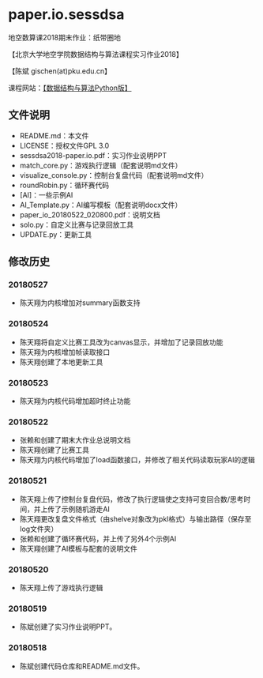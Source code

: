 # paper.io.sessdsa
地空数算课2018期末作业：纸带圈地

【北京大学地空学院数据结构与算法课程实习作业2018】

【陈斌 gischen(at)pku.edu.cn】

课程网站：[【数据结构与算法Python版】](http://gis4g.pku.edu.cn/course/pythonds)

## 文件说明
- README.md：本文件
- LICENSE：授权文件GPL 3.0
- sessdsa2018-paper.io.pdf：实习作业说明PPT
- match_core.py：游戏执行逻辑（配套说明md文件）
- visualize_console.py：控制台复盘代码（配套说明md文件）
- roundRobin.py：循环赛代码
- [AI]：一些示例AI
- AI_Template.py：AI编写模板（配套说明docx文件）
- paper_io_20180522_020800.pdf：说明文档
- solo.py：自定义比赛与记录回放工具
- UPDATE.py：更新工具

## 修改历史

### 20180527
- 陈天翔为内核增加对summary函数支持

### 20180524
- 陈天翔将自定义比赛工具改为canvas显示，并增加了记录回放功能
- 陈天翔为内核增加帧读取接口
- 陈天翔创建了本地更新工具

### 20180523
- 陈天翔为内核代码增加超时终止功能

### 20180522
- 张赖和创建了期末大作业总说明文档
- 陈天翔创建了比赛工具
- 陈天翔为内核代码增加了load函数接口，并修改了相关代码读取玩家AI的逻辑

### 20180521
- 陈天翔上传了控制台复盘代码，修改了执行逻辑使之支持可变回合数/思考时间，并上传了示例随机游走AI
- 陈天翔更改复盘文件格式（由shelve对象改为pkl格式）与输出路径（保存至log文件夹）
- 张赖和创建了循环赛代码，并上传了另外4个示例AI
- 陈天翔创建了AI模板与配套的说明文件

### 20180520
- 陈天翔上传了游戏执行逻辑

### 20180519
- 陈斌创建了实习作业说明PPT。

### 20180518
- 陈斌创建代码仓库和README.md文件。
